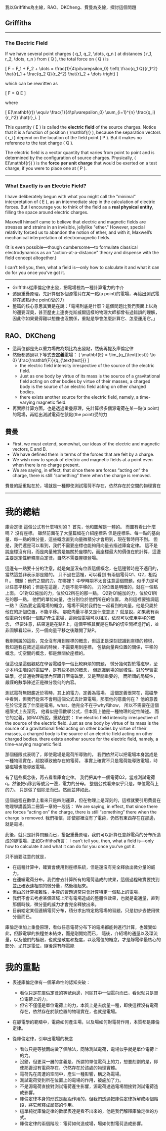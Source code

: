 

我以Griffiths為主線，RAO、DKCheng、費曼為支線，探討這個問題

## Griffiths

---

### The Electric Field  

If we have several point charges \( q_1, q_2, \dots, q_n \) at distances \( r_1, r_2, \dots, r_n \) from \( Q \), the total force on \( Q \) is  

\[
F = F_1 + F_2 + \dots = \frac{1}{4\pi\varepsilon_0} \left( \frac{q_1 Q}{r_1^2} \hat{r}_1 + \frac{q_2 Q}{r_2^2} \hat{r}_2 + \dots \right)
\]

which can be rewritten as  

\[
F = Q E
\]

where  

\[
E(\mathbf{r}) \equiv \frac{1}{4\pi\varepsilon_0} \sum_{i=1}^{n} \frac{q_i}{r_i^2} \hat{r}_i.
\]

This quantity \( E \) is called the **electric field** of the source charges. Notice that it is a function of position \( \mathbf{r} \), because the separation vectors \( r_i \) depend on the location of the field point \( P \). But it makes no reference to the test charge \( Q \).  

The electric field is a vector quantity that varies from point to point and is determined by the configuration of source charges. Physically, \( E(\mathbf{r}) \) is the **force per unit charge** that would be exerted on a test charge, if you were to place one at \( P \).  

---

### What Exactly is an Electric Field?  

I have deliberately begun with what you might call the "minimal" interpretation of \( E \), as an intermediate step in the calculation of electric forces. But I encourage you to think of the field as a **real physical entity**, filling the space around electric charges.  

Maxwell himself came to believe that electric and magnetic fields are stresses and strains in an invisible, jellylike "ether." However, special relativity forced us to abandon the notion of ether, and with it, Maxwell’s mechanical interpretation of electromagnetic fields.  

(It is even possible—though cumbersome—to formulate classical electrodynamics as an "action-at-a-distance" theory and dispense with the field concept altogether.)  

I can’t tell you, then, what a field is—only how to calculate it and what it can do for you once you’ve got it.  

---

- Griffiths從庫倫定律出發，把電場視為一種計算電力的中介
- 透過重疊原理，先計算很多個源電荷在某一點(a point)的電場，再給出測試電荷在該點(the point)受的力
- 整篇的核心意思其實是在說：「電場到底是什麼？這個問題比我們表面上以為的還要深奧，甚至歷史上連麥克斯威爾這樣的物理大師都曾有過錯誤的理解，因此你如果覺得難以想像也沒關係，重點是學會怎麼計算它、怎麼運用它。」 


## RAO、DKCheng

- 這兩位都是先以重力場做為類比為出發點，然後再提及庫倫定律
- 然後都透過以下等式去**定義**電場：
\[ 
\mathbf{E} = \lim_{q_{\text{test}} \to 0} \frac{\mathbf{F}}{q_{\text{test}}} 
\]
  - the electric field intensity irrespective of the source of the electric field. 
  - Just as one body by virtue of its mass is the source of a gravitational field acting on other bodies by virtue of their masses, a charged body is the source of an electric field acting on other charged bodies.
  - there exists another source for the electric field, namely, a time-varying magnetic field.
- 再實際計算方面，也是透過重疊原理，先計算很多個源電荷在某一點(a point)的電場，再給出測試電荷在該點(the point)受的力


## 費曼

- First, we must extend, somewhat, our ideas of the electric and magnetic vectors, E and B. 
- We have defined them in terms of the forces that are felt by a charge. 
- We wish now to speak of electric and magnetic fields at a point even when there is no charge present. 
- We are saying, in effect, that since there are forces “acting on” the charge, there is still “something” there when the charge is removed. 

費曼的話重點在於，場就是一種即使測試電荷不存在，依然存在於空間的物理實在

---

# 我的總結

庫侖定律
這個公式有什麼特別的？
首先，他和圖解是一體的。
而圖有看出什麼嗎？
沒有座標。
雖然前面花了大量篇幅在介紹座標系
但是座標系、每一點的基向量、每一點的微分量，這些概念直到向量微積分才會用到，現在暫時用不到。
但是，我們還是可以看到，我們不需要座標也能夠用向量去描述庫侖定律。
這不是說座標沒有用，而是向量確實是無關於座標的，而座標最大的價值在於計算，這邊主要是定性解釋庫侖定律，自然不需要座標登場。

這邊有一點要十分的注意，就是向量沒有位置這個概念，在這邊暫時是不適用的，當然這並非表示那是錯的。
只不過在這裡，可以看到 有兩個電荷Q1、Q2，相距 R 。
問題：他們之間的力，在哪裡？
中學時期不太會注意這個問題，似乎力是可以任意平移的；但是在這邊，力是不能平移的。
力的位置是明確的，就在一個點上面。
Q1對Q2施加的力，位於Q2所在的那一點。
Q2對Q1施加的力，位於Q1所在的那一點。
他們的單位向量，也分別位於他們所在的位置。
為何這裡要強調這一點？
因為要定義電場的概念，電場不同於我們在一起看到的向量，他是只屬於他在的那個位置，不能平移。
那麼向量平移又是什麼意思？
就是說，如果我有兩個電荷分別對一個點P產生電場，這兩個電場可以相加，依然可以使用平移的概念，
但要注意，結果還是在點P上，這個平移其實是在點P的切空間裡進行的，並非圖解看起來，另一個向量平移之後離開了點P。

我剛剛說的這些，完全沒有用到座標的概念，但這正是深刻認識到座標的體現，
我知道我在敘述這些的時候，不需要用到座標，
包括向量與位置的關係，平移的概念，切空間的概念，都是無關於座標的。

但這也是這個觀點在學習電磁學一個比較麻煩的問題，
微分幾何對於電磁學，至少本科生階段的電磁學，是有些多餘的概念，
但認識到場的局域性，對於學習電磁學，從普通物理電學內容躍升至電磁學，又是至關重要的，
而所謂的局域性，嚴謹的數學陳述正是微分幾何的內容。


測試電荷無限趨近於零時，其上的電力，定義為電場。
這個定義很常在，電磁學中看到，但我們從來不會用這個公式去計算電場，那麼他的意義何在？
他的意義在於它定義了什麼是電場，what，他完全不在乎why和how，
所以不需要在這個極限式上去深究，
他看似是個數學公式，但本質上他是一種物理的定性陳述。
而它的定義，如RAO所說，重點在於：
the electric field intensity irrespective of the source of the electric field. 
Just as one body by virtue of its mass is the source of a gravitational field acting on other bodies by virtue of their masses, a charged body is the source of an electric field acting on other charged bodies.
there exists another source for the electric field, namely, a time-varying magnetic field.

那個極限式表明了，即使電場是電荷所導致的，
我們依然可以把電場本身當成是一種物理實在，超脫導致他存在的電荷。
事實上確實不只是電荷能導致電場，時變磁場也能導致電場。

有了這些概念後，再去看看庫侖定律。
我們把其中一個電荷Q2，當成測試電荷q，然後把q移到等號另一邊，電力的分母。
整個公式看來似乎只是，單位電荷上的力。
只是做了個除法而已。然而並非如此。

這個過程在數學上看來只是四則運算，但在物理上是深刻的，這裡就要引用費曼在物理學講義第二冊第一章的一段話：
We are saying, in effect, that since there are forces “acting on” the charge, there is still “something” there when the charge is removed.
我們相信，即使那裡沒有了電荷，仍然有東西存在在那邊，就是電場。

此後，就只是計算問題而已，搭配重疊原理，我們可以計算任意靜電荷的分布所造成的靜電場，正如Griffiths所言： I can’t tell you, then, what a field is—only how to calculate it and what it can do for you once you’ve got it.

只不過要注意的就是，
- 在這種計算中，確實會使用到座標系統，但是還沒有完全釋放出微分量的威力。
- 在連續電荷分布，我們會去計算所有的電荷造成的效果，這個過程確實要找到並正確表達相關的微分量，然後積起來。
- 但由於計算複雜性，手算的習題通常只會計算特定一個點上的電場，
- 我們不會去考慮某個區域上所有電場造成的整體性效果，也就是電通量，直到那個時候，微分量的威力才會完全釋放出來。
- 目前給定某個連續電荷分布，積分求出特定點電場的習題，只是初步去使用微分量而已。

庫倫定律加上重疊原理，看似任意電荷分布下的電場都能夠進行計算，也確實如此，但靜電學的旅程並未結束，而是剛開始而已，
隨後，介紹場的通量以及環流量，以及他們的極限，也就是散度和旋度，以及電位的概念，才是靜電學最核心的部分，尤其是電位，隨後還有靜電能 


# 我的重點

- 表述庫倫定律有一個革命性的認知突破：
  - 看似只是在庫倫定律的等號兩邊，同除其中一個電荷而已，看似就只是單位電荷上的力。
  - 但它不僅僅是單位電荷上的力，本質上是去度量一種，即使這裡沒有電荷存在，依然存在於該位置的物理實在，也就是電場。
- 在靜電學的範疇中，電荷如何產生場，以及場如何對電荷作用，本質都是庫倫定律。


- 從庫倫定律，引申出電場的概念
  + 看似只是等號兩端做了個除法，同除測試電荷，電場似乎就是單位電荷上的力。
  + 沒錯，但更深一層的含義是，所謂的單位電荷上的力，想要刻劃的是，即使那邊沒有電荷存在，仍然存在於該處的物理實體。
  + 電荷先在周遭的空間中，產生一種影響，稱之為電場。
  + 測試電荷受到所在位置上的電場的作用，被施加了力。
  + 不是源電荷直接對測試電荷產生影響，源電荷透過電場間接對測試電荷造成影響。
  + 庫倫定律本身的形式是超距作用的，但我們透過把庫倫定律拆解成兩個階段，將它解釋成局部的作用。
  + 這單純從庫倫定律的數學表達是看不出來的，他是我們解釋庫倫定律的方式。
  + 庫倫定律的兩個階段：電荷如何造成場，場如何對電荷造成影響。